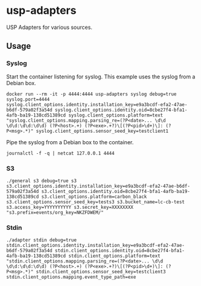 # usp-adapters
USP Adapters for various sources.

## Usage

### Syslog
Start the container listening for syslog. This example uses the syslog from a Debian box.
```
docker run --rm -it -p 4444:4444 usp-adapters syslog debug=true syslog.port=4444 syslog.client_options.identity.installation_key=e9a3bcdf-efa2-47ae-b6df-579a02f3a54d syslog.client_options.identity.oid=8cbe27f4-bfa1-4afb-ba19-138cd51389cd syslog.client_options.platform=text "syslog.client_options.mapping.parsing_re=(?P<date>... \d\d \d\d:\d\d:\d\d) (?P<host>.+) (?P<exe>.+?)\[(?P<pid>\d+)\]: (?P<msg>.*)" syslog.client_options.sensor_seed_key=testclient1
```

Pipe the syslog from a Debian box to the container.
```
journalctl -f -q | netcat 127.0.0.1 4444
```

### S3

```
./general s3 debug=true s3 s3.client_options.identity.installation_key=e9a3bcdf-efa2-47ae-b6df-579a02f3a54d s3.client_options.identity.oid=8cbe27f4-bfa1-4afb-ba19-138cd51389cd s3.client_options.platform=carbon_black s3.client_options.sensor_seed_key=tests3 s3.bucket_name=lc-cb-test s3.access_key=YYYYYYYYYY s3.secret_key=XXXXXXXX  "s3.prefix=events/org_key=NKZFDWEM/"
```

### Stdin

```
./adapter stdin debug=true stdin.client_options.identity.installation_key=e9a3bcdf-efa2-47ae-b6df-579a02f3a54d stdin.client_options.identity.oid=8cbe27f4-bfa1-4afb-ba19-138cd51389cd stdin.client_options.platform=text "stdin.client_options.mapping.parsing_re=(?P<date>... \d\d \d\d:\d\d:\d\d) (?P<host>.+) (?P<exe>.+?)\[(?P<pid>\d+)\]: (?P<msg>.*)" stdin.client_options.sensor_seed_key=testclient3 stdin.client_options.mapping.event_type_path=exe
```